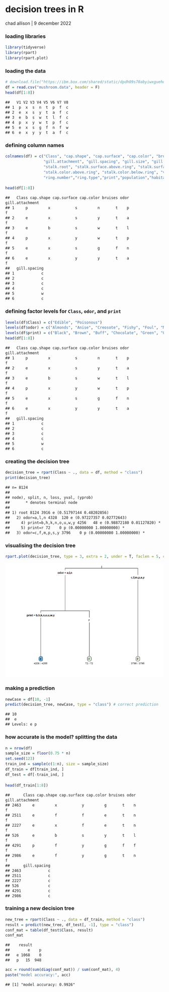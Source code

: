 decision trees in R
================
chad allison \| 9 december 2022

### loading libraries

``` r
library(tidyverse)
library(rpart)
library(rpart.plot)
```

### loading the data

``` r
# download.file("https://ibm.box.com/shared/static/dpdh09s70abyiwxguehqvcq3dn0m7wve.data", "mushroom.data")
df = read.csv("mushroom.data", header = F)
head(df[1:8])
```

    ##   V1 V2 V3 V4 V5 V6 V7 V8
    ## 1  p  x  s  n  t  p  f  c
    ## 2  e  x  s  y  t  a  f  c
    ## 3  e  b  s  w  t  l  f  c
    ## 4  p  x  y  w  t  p  f  c
    ## 5  e  x  s  g  f  n  f  w
    ## 6  e  x  y  y  t  a  f  c

### defining column names

``` r
colnames(df) = c("Class", "cap.shape", "cap.surface", "cap.color", "bruises", "odor",
                 "gill.attachment", "gill.spacing", "gill.size", "gill.color", "stalk.shape",
                 "stalk.root", "stalk.surface.above.ring", "stalk.surface.below.ring",
                 "stalk.color.above.ring", "stalk.color.below.ring", "veil.type", "veil.color",
                 "ring.number","ring.type","print","population","habitat")

head(df[1:8])
```

    ##   Class cap.shape cap.surface cap.color bruises odor gill.attachment
    ## 1     p         x           s         n       t    p               f
    ## 2     e         x           s         y       t    a               f
    ## 3     e         b           s         w       t    l               f
    ## 4     p         x           y         w       t    p               f
    ## 5     e         x           s         g       f    n               f
    ## 6     e         x           y         y       t    a               f
    ##   gill.spacing
    ## 1            c
    ## 2            c
    ## 3            c
    ## 4            c
    ## 5            w
    ## 6            c

### defining factor levels for `Class`, `odor`, and `print`

``` r
levels(df$Class) = c("Edible", "Poisonous")
levels(df$odor) = c("Almonds", "Anise", "Creosote", "Fishy", "Foul", "Musty", "None", "Pungent", "Spicy")
levels(df$print) = c("Black", "Brown", "Buff", "Chocolate", "Green", "Orange", "Purple", "White", "Yellow")
head(df[1:8])
```

    ##   Class cap.shape cap.surface cap.color bruises odor gill.attachment
    ## 1     p         x           s         n       t    p               f
    ## 2     e         x           s         y       t    a               f
    ## 3     e         b           s         w       t    l               f
    ## 4     p         x           y         w       t    p               f
    ## 5     e         x           s         g       f    n               f
    ## 6     e         x           y         y       t    a               f
    ##   gill.spacing
    ## 1            c
    ## 2            c
    ## 3            c
    ## 4            c
    ## 5            w
    ## 6            c

### creating the decision tree

``` r
decision_tree = rpart(Class ~ ., data = df, method = "class")
print(decision_tree)
```

    ## n= 8124 
    ## 
    ## node), split, n, loss, yval, (yprob)
    ##       * denotes terminal node
    ## 
    ## 1) root 8124 3916 e (0.51797144 0.48202856)  
    ##   2) odor=a,l,n 4328  120 e (0.97227357 0.02772643)  
    ##     4) print=b,h,k,n,o,u,w,y 4256   48 e (0.98872180 0.01127820) *
    ##     5) print=r 72    0 p (0.00000000 1.00000000) *
    ##   3) odor=c,f,m,p,s,y 3796    0 p (0.00000000 1.00000000) *

### visualising the decision tree

``` r
rpart.plot(decision_tree, type = 3, extra = 2, under = T, faclen = 5, cex = 0.75)
```

![](decision_trees_files/figure-gfm/unnamed-chunk-6-1.png)<!-- -->

### making a prediction

``` r
newCase = df[10, -1]
predict(decision_tree, newCase, type = "class") # correct prediction
```

    ## 10 
    ##  e 
    ## Levels: e p

### how accurate is the model? splitting the data

``` r
n = nrow(df)
sample_size = floor(0.75 * n)
set.seed(123)
train_ind = sample(c(1:n), size = sample_size)
df_train = df[train_ind, ]
df_test = df[-train_ind, ]

head(df_train[1:8])
```

    ##      Class cap.shape cap.surface cap.color bruises odor gill.attachment
    ## 2463     e         x           y         g       t    n               f
    ## 2511     e         f           f         e       t    n               f
    ## 2227     e         x           f         e       t    n               f
    ## 526      e         b           s         y       t    l               f
    ## 4291     p         f           y         g       f    f               f
    ## 2986     e         f           y         g       t    n               f
    ##      gill.spacing
    ## 2463            c
    ## 2511            c
    ## 2227            c
    ## 526             c
    ## 4291            c
    ## 2986            c

### training a new decision tree

``` r
new_tree = rpart(Class ~ ., data = df_train, method = "class")
result = predict(new_tree, df_test[, -1], type = "class")
conf_mat = table(df_test$Class, result)
conf_mat
```

    ##    result
    ##        e    p
    ##   e 1068    0
    ##   p   15  948

``` r
acc = round(sum(diag(conf_mat)) / sum(conf_mat), 4)
paste("model accuracy:", acc)
```

    ## [1] "model accuracy: 0.9926"
